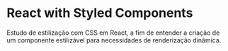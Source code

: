 # React with Styled Components

Estudo de estilização com CSS em React, a fim de entender a criação de um componente estilizável para necessidades de renderização dinâmica.
